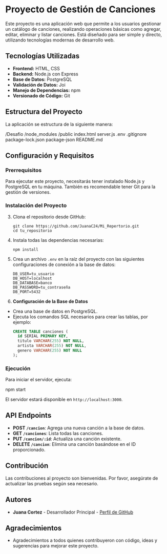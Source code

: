 # Proyecto de Gestión de Canciones

Este proyecto es una aplicación web que permite a los usuarios gestionar un catálogo de canciones, realizando operaciones básicas como agregar, editar, eliminar y listar canciones. Está diseñado para ser simple y directo, utilizando tecnologías modernas de desarrollo web.

## Tecnologías Utilizadas

- **Frontend:** HTML, CSS
- **Backend:** Node.js con Express
- **Base de Datos:** PostgreSQL
- **Validación de Datos:** Joi
- **Manejo de Dependencias:** npm
- **Versionado de Código:** Git

## Estructura del Proyecto

La aplicación se estructura de la siguiente manera:

/Desafio
  /node_modules
  /public
    index.html
  server.js
  .env
  .gitignore
  package-lock.json
  package-json
  README.md

  
## Configuración y Requisitos

### Prerrequisitos

Para ejecutar este proyecto, necesitarás tener instalado Node.js y PostgreSQL en tu máquina. También es recomendable tener Git para la gestión de versiones.



### Instalación del Proyecto

3. Clona el repositorio desde GitHub:

    ```
    git clone https://github.com/JuanaC24/Mi_Repertorio.git
    cd tu_repositorio
    ```

4. Instala todas las dependencias necesarias:

    ```
    npm install
    ```

5. Crea un archivo `.env` en la raíz del proyecto con las siguientes configuraciones de conexión a la base de datos:

    ```
    DB_USER=tu_usuario
    DB_HOST=localhost
    DB_DATABASE=banco
    DB_PASSWORD=tu_contraseña
    DB_PORT=5432
    ```

6. **Configuración de la Base de Datos**
- Crea una base de datos en PostgreSQL.
- Ejecuta los comandos SQL necesarios para crear las tablas, por ejemplo:
  ```sql
  CREATE TABLE canciones (
    id SERIAL PRIMARY KEY,
    titulo VARCHAR(255) NOT NULL,
    artista VARCHAR(255) NOT NULL,
    genero VARCHAR(255) NOT NULL
  );
  ```


### Ejecución

Para iniciar el servidor, ejecuta:

npm start


El servidor estará disponible en `http://localhost:3000`.

## API Endpoints

- **POST `/cancion`**: Agrega una nueva canción a la base de datos.
- **GET `/canciones`**: Lista todas las canciones.
- **PUT `/cancion/:id`**: Actualiza una canción existente.
- **DELETE `/cancion`**: Elimina una canción basándose en el ID proporcionado.

## Contribución

Las contribuciones al proyecto son bienvenidas. Por favor, asegúrate de actualizar las pruebas según sea necesario.


## Autores

- **Juana Cortez** - Desarrollador Principal - [Perfil de GitHub](https://github.com/JuanaC24)

## Agradecimientos

- Agradecimientos a todos quienes contribuyeron con código, ideas y sugerencias para mejorar este proyecto.
